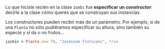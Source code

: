 Lo que hiciste recién en la clase `Zombi` fue **especificar un _constructor_**: decirle a la clase cómo querés que se construyan sus instancias.

Los constructores pueden recibir más de un parámetro. Por ejemplo, si de una `Planta` no sólo pudiéramos especificar su altura, sino también su especie y si da o no frutos...

```ruby
jazmin = Planta.new 70, "Jasminum fruticans", true
```